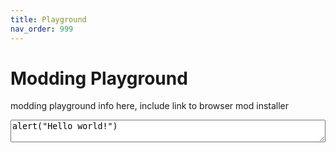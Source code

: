 ```yaml
---
title: Playground
nav_order: 999
---
```


# Modding Playground
modding playground info here, include link to browser mod installer
<textarea style="width: 100%">alert("Hello world!")</textarea>
